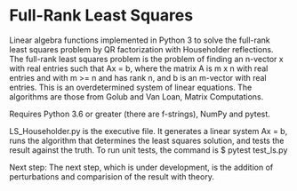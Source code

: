 # Full-Rank Least Squares
Linear algebra functions implemented in Python 3 to solve the full-rank least squares problem by QR factorization with Householder reflections. The full-rank least squares problem is the problem of finding an n-vector x with real entries such that Ax = b, where the matrix A is m x n with real entries and with m >= n and has rank n, and b is an m-vector with real entries. This is an overdetermined system of linear equations. The algorithms are those from Golub and Van Loan, Matrix Computations. 

Requires Python 3.6 or greater (there are f-strings), NumPy and pytest.

LS_Householder.py is the executive file. It generates a linear system Ax = b, runs the algorithm that determines the least squares solution, and tests the result against the truth. 
To run unit tests, the command is $ pytest test_ls.py

Next step: The next step, which is under development, is the addition of perturbations and comparision of the result with theory. 
